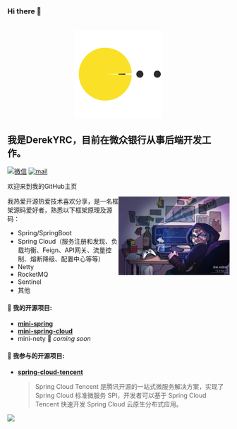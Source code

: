 ### Hi there 👋

<div align="center">
	<br>
	<img src="https://raw.githubusercontent.com/Aniket965/Aniket965/master/pacman.svg?sanitize=true" width="200" height="200">
</div>

## 我是DerekYRC，目前在微众银行从事后端开发工作。
[![微信](https://img.shields.io/badge/%E5%BE%AE%E4%BF%A1-15521077528-blue)](https://img.shields.io/badge/%E5%BE%AE%E4%BF%A1-15521077528-blue)
[![mail](https://img.shields.io/badge/mail-15521077528%40163.com-brightgreen)](mailto:15521077528@163.com)

欢迎来到我的GitHub主页

<img align="right" alt="img" src="https://github.com/FernandoRoldan93/FernandoRoldan93/blob/master/cover_image.jpg" width="50%" height="auto" />

我热爱开源热爱技术喜欢分享，是一名框架源码爱好者，熟悉以下框架原理及源码：

- Spring/SpringBoot
- Spring Cloud（服务注册和发现、负载均衡、Feign、API网关、流量控制、熔断降级、配置中心等等）
- Netty
- RocketMQ
- Sentinel
- 其他

#### 🌱 我的开源项目: 
- [**mini-spring**](https://github.com/DerekYRC/mini-spring) 
- [**mini-spring-cloud**](https://github.com/DerekYRC/mini-spring-cloud)
- mini-nety 🚀 *coming soon*

#### 🌱 我参与的开源项目: 
- [**spring-cloud-tencent**](https://github.com/Tencent/spring-cloud-tencent)
   > Spring Cloud Tencent 是腾讯开源的一站式微服务解决方案，实现了Spring Cloud 标准微服务 SPI，开发者可以基于 Spring Cloud Tencent 快速开发 Spring Cloud 云原生分布式应用。 


<p>
	<img width="50%" align="left" src="https://github-readme-stats.vercel.app/api?username=DerekYRC&show_icons=true&hide_border=true" />


</p>

<!--
**DerekYRC/DerekYRC** is a ✨ _special_ ✨ repository because its `README.md` (this file) appears on your GitHub profile.

Here are some ideas to get you started:

- 🔭 I’m currently working on ...
- 🌱 I’m currently learning ...
- 👯 I’m looking to collaborate on ...
- 🤔 I’m looking for help with ...
- 💬 Ask me about ...
- 📫 How to reach me: ...
- 😄 Pronouns: ...
- ⚡ Fun fact: ...
-->
